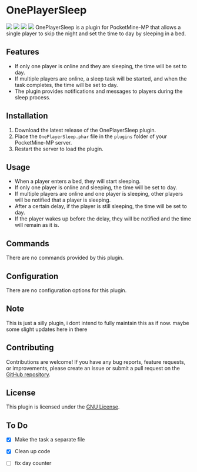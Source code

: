 # OnePlayerSleep
[![](https://poggit.pmmp.io/shield.state/OnePlayerSleep)](https://poggit.pmmp.io/p/OnePlayerSleep)
<a href="https://poggit.pmmp.io/p/OnePlayerSleep"><img src="https://poggit.pmmp.io/shield.state/OnePlayerSleep"></a> [![](https://poggit.pmmp.io/shield.api/OnePlayerSleep)](https://poggit.pmmp.io/p/OnePlayerSleep)
<a href="https://poggit.pmmp.io/p/OnePlayerSleep"><img src="https://poggit.pmmp.io/shield.api/OnePlayerSleep"></a>
OnePlayerSleep is a plugin for PocketMine-MP that allows a single player to skip the night and set the time to day by sleeping in a bed.

## Features
- If only one player is online and they are sleeping, the time will be set to day.
- If multiple players are online, a sleep task will be started, and when the task completes, the time will be set to day.
- The plugin provides notifications and messages to players during the sleep process.

## Installation
1. Download the latest release of the OnePlayerSleep plugin.
2. Place the `OnePlayerSleep.phar` file in the `plugins` folder of your PocketMine-MP server.
3. Restart the server to load the plugin.

## Usage
- When a player enters a bed, they will start sleeping.
- If only one player is online and sleeping, the time will be set to day.
- If multiple players are online and one player is sleeping, other players will be notified that a player is sleeping.
- After a certain delay, if the player is still sleeping, the time will be set to day.
- If the player wakes up before the delay, they will be notified and the time will remain as it is.

## Commands
There are no commands provided by this plugin.

## Configuration
There are no configuration options for this plugin.

## Note
This is just a silly plugin, i dont intend to fully maintain this as if now. maybe some slight updates here in there

## Contributing
Contributions are welcome! If you have any bug reports, feature requests, or improvements, please create an issue or submit a pull request on the [GitHub repository](https://github.com/iLVOEWOCK/OnePlayerSleep).

## License
This plugin is licensed under the [GNU License](LICENSE).

## To Do
- [x] Make the task a separate file
- [x] Clean up code
- [ ] fix day counter
      
